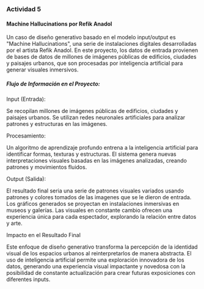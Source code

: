 ### Actividad 5

#### Machine Hallucinations por Refik Anadol

Un caso de diseño generativo basado en el modelo input/output es "Machine Hallucinations", una serie de instalaciones digitales desarrolladas por el artista Refik Anadol. En este proyecto, los datos de entrada provienen de bases de datos de millones de imágenes públicas de edificios, ciudades y paisajes urbanos, que son procesadas por inteligencia artificial para generar visuales inmersivos.

##### Flujo de Información en el Proyecto:

Input (Entrada):

Se recopilan millones de imágenes públicas de edificios, ciudades y paisajes urbanos. Se utilizan redes neuronales artificiales para analizar patrones y estructuras en las imágenes.

Procesamiento:

Un algoritmo de aprendizaje profundo entrena a la inteligencia artificial para identificar formas, texturas y estructuras. El sistema genera nuevas interpretaciones visuales basadas en las imágenes analizadas, creando patrones y movimientos fluidos.

Output (Salida):

El resultado final seria una serie de patrones visuales variados usando patrones y colores tomados de las imagenes que se le dieron de entrada. Los gráficos generados se proyectan en instalaciones inmersivas en museos y galerías. Las visuales en constante cambio ofrecen una experiencia única para cada espectador, explorando la relación entre datos y arte.

Impacto en el Resultado Final

Este enfoque de diseño generativo transforma la percepción de la identidad visual de los espacios urbanos al reinterpretarlos de manera abstracta. El uso de inteligencia artificial permite una exploración innovadora de los datos, generando una experiencia visual impactante y novedosa con la posibilidad de constante actualización para crear futuras exposiciones con diferentes inputs. 
